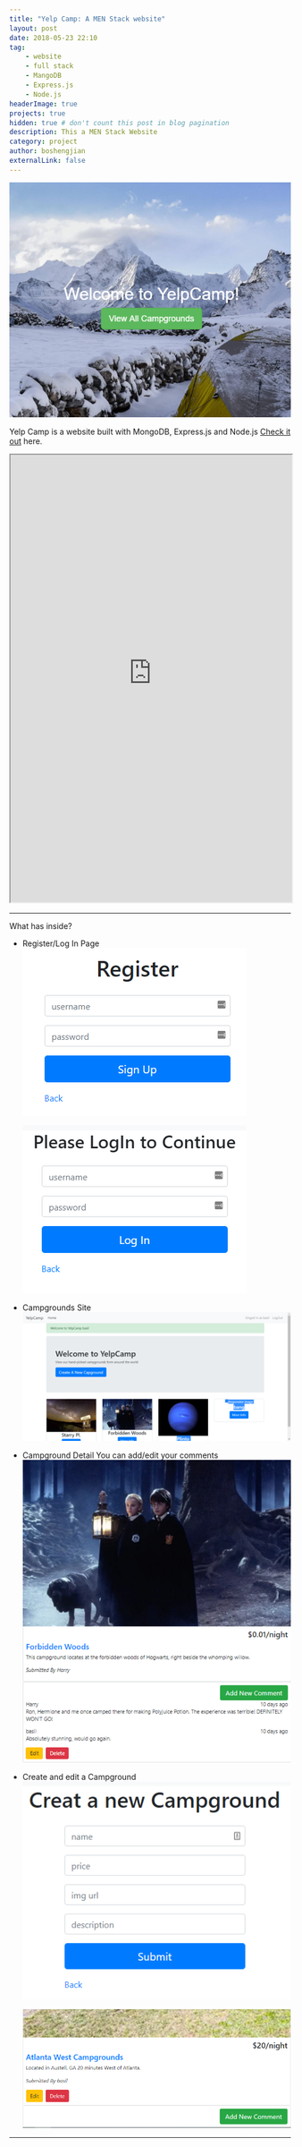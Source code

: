 ```yaml
---
title: "Yelp Camp: A MEN Stack website"
layout: post
date: 2018-05-23 22:10
tag: 
    - website 
    - full stack 
    - MangoDB 
    - Express.js 
    - Node.js
headerImage: true
projects: true
hidden: true # don't count this post in blog pagination
description: This a MEN Stack Website
category: project
author: boshengjian
externalLink: false
---
```


![Screenshot](/assets/projects/yelpcamp/yelpcamp.png)

Yelp Camp is a website built with MongoDB, Express.js and Node.js
[Check it out](https://radiant-headland-94269.herokuapp.com/) here.

<iframe src="https://radiant-headland-94269.herokuapp.com/" width="100%" height="800">
  <p>Your browser does not support iframes.</p>
</iframe>


---

What has inside?

- Register/Log In Page
    ![Screenshot](/assets/projects/yelpcamp/yelpcamp_register.png)

    ![Screenshot](/assets/projects/yelpcamp/yelp_login.png)


- Campgrounds Site
    ![Screenshot](/assets/projects/yelpcamp/campgrounds.png)


- Campground Detail
    You can add/edit your comments
    ![Screenshot](/assets/projects/yelpcamp/camp_datail.png)


- Create and edit a Campground
    ![Screenshot](/assets/projects/yelpcamp/create.png)

    ![Screenshot](/assets/projects/yelpcamp/camp_edit.png)

---


